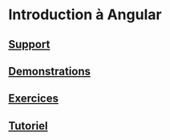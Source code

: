 # Introduction à Angular

## [Support](Support/)

## [Demonstrations](Demonstrations/)

## [Exercices](Exercices/)

## [Tutoriel](https://angular.io/tutorial/tour-of-heroes)
